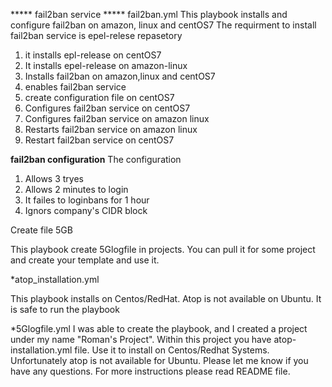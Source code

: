 ***** fail2ban service *****
fail2ban.yml
This playbook installs and configure fail2ban on amazon, linux and centOS7
The requirment to install fail2ban service is epel-relese repasetory
1. it installs epl-release on centOS7
2. It installs epel-release on amazon-linux
3. Installs fail2ban on amazon,linux and centOS7
4. enables fail2ban service 
5. create configuration file on centOS7
6. Configures fail2ban service on centOS7
7. Configures fail2ban service on amazon linux
8. Restarts fail2ban service on amazon linux
9. Restart fail2ban service on centOS7

**fail2ban configuration**
The configuration
1. Allows 3 tryes
2. Allows 2 minutes to login 
3. It failes to loginbans for 1 hour
4. Ignors company's CIDR block



Create file 5GB

This playbook create 5Glogfile in projects. You can pull it for some project and create your template and use it.

*atop_installation.yml

This playbook installs on Centos/RedHat. Atop is not available on Ubuntu. It is safe to run the playbook

*5Glogfile.yml I was able to create the playbook, and I created a project under my name "Roman's Project". Within this project you have atop-installation.yml file. Use it to install on Centos/Redhat Systems. Unfortunately atop is not available for Ubuntu. Please let me know if you have any questions. For more instructions please read README file.
